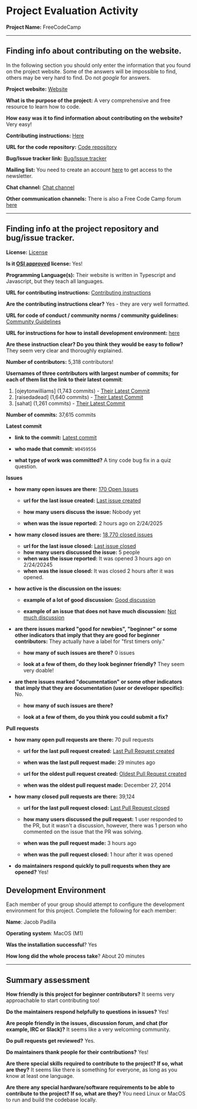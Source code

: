 # Project Evaluation Activity



__Project Name:__ FreeCodeCamp


---

## Finding info about contributing on the website.

In the following section you should only enter the information that you
found on the project website. Some of the answers will be impossible to find, others
may be very hard to find. Do not _google_ for answers.

__Project website:__ [Website](https://www.freecodecamp.org)


__What is the purpose of the project:__ A very comprehensive and free resource to learn how to code.


__How easy was it to find information about contributing on the website?__ Very easy!


__Contributing instructions:__ [Here](https://contribute.freecodecamp.org/intro/) 

__URL for the code repository:__ [Code repository](https://github.com/freeCodeCamp/freeCodeCamp)

__Bug/Issue tracker link:__ [Bug/Issue tracker](https://github.com/freeCodeCamp/freeCodeCamp/issues)

__Mailing list:__ You need to create an account [here](https://api.freecodecamp.org/signin) to get access to the newsletter.

__Chat channel:__ [Chat channel](https://discord.com/invite/freecodecamp-692816967895220344)

__Other communication channels:__ There is also a Free Code Camp forum [here](https://forum.freecodecamp.org/latest)


---

## Finding info at the project repository and bug/issue tracker.

__License:__ [License](https://github.com/freeCodeCamp/freeCodeCamp?tab=BSD-3-Clause-1-ov-file)

__Is it [OSI approved](https://opensource.org/licenses/alphabetical) license:__ Yes!

__Programming Language(s):__ Their website is written in Typescript and Javascript, but they teach all languages.

__URL for contributing instructions:__ [Contributing instructions](https://contribute.freecodecamp.org/getting-started/)

__Are the contributing instructions clear?__ Yes - they are very well formatted.


__URL for code of conduct / community norms / community guidelines:__ [Community Guidelines](https://www.freecodecamp.org/news/code-of-conduct)


__URL for instructions for how to install development environment:__ [here](https://contribute.freecodecamp.org/how-to-setup-freecodecamp-locally/)


__Are these instruction clear? Do you think they would be easy to follow?__ They seem very clear and thoroughly explained.


__Number of contributors:__ 5,318 contributors!


__Usernames of three contributors with largest number of commits; for
each of them list the link to their latest commit__:

1. [ojeytonwilliams] (1,743 commits) - [Their Latest Commit](https://github.com/freeCodeCamp/freeCodeCamp/commit/a8fd25e9fdb087f43262ad21147ad921ca372773)
1. [raisedadead] (1,640 commits) - [Their Latest Commit](https://github.com/freeCodeCamp/freeCodeCamp/commit/f0a9e9bb41af2bac081c689335df7a0522f0f742)
1. [sahat] (1,261 commits) - [Their Latest Commit](https://github.com/freeCodeCamp/freeCodeCamp/commit/2276abb7111c62e8e2e541c8cf62c9a0753378ad)


__Number of commits:__ 37,615 commits

__Latest commit__ 

- __link to the commit:__ [Latest commit](https://github.com/freeCodeCamp/freeCodeCamp/commit/f6de184fac071e4af3460e0bf01ff287bd44137e)

- __who made that commit:__ `W0459556`

- __what type of work was committed?__ A tiny code bug fix in a quiz question.


__Issues__

- __how many open issues are there:__ [170 Open Issues](https://github.com/freeCodeCamp/freeCodeCamp/issues)

    - __url for the last issue created:__ [Last issue created](https://github.com/freeCodeCamp/freeCodeCamp/issues/58968)

    - __how many users discuss the issue:__ Nobody yet
    
    - __when was the issue reported:__ 2 hours ago on 2/24/2025
    

- __how many closed issues are there:__ [18,770 closed issues](https://github.com/freeCodeCamp/freeCodeCamp/issues?q=is%3Aissue%20state%3Aclosed)
    - __url for the last issue closed:__ [Last issue closed](https://github.com/freeCodeCamp/freeCodeCamp/issues/58965)
    - __how many users discussed the issue:__ 5 people
    - __when was the issue reported:__ It was opened 3 hours ago on 2/24/20245
    - __when was the issue closed:__ It was closed 2 hours after it was opened.

- __how active is the discussion on the issues:__ 

    - __example of a lot of good discussion:__ [Good discussion](https://github.com/freeCodeCamp/freeCodeCamp/issues/55322)
    
    - __example of an issue that does not have much discussion:__ [Not much discussion](https://github.com/freeCodeCamp/freeCodeCamp/issues/55862)



- __are there issues marked "good for newbies", "beginner" or some other indicators that imply that they are good for beginner contributors:__  They actually have a label for "first timers only."

    - __how many of such issues are there?__ 0 issues
    
    - __look at a few of them, do they look beginner friendly?__ They seem very doable!



- __are there issues marked "documentation" or some other indicators that imply that they are documentation (user or developer specific):__ No.

    - __how many of such issues are there?__ 
    
    - __look at a few of them, do you think you could submit a fix?__ 



__Pull requests__

- __how many open pull requests are there:__ 70 pull requests

    - __url for the last pull request created:__ [Last Pull Request created](https://github.com/freeCodeCamp/freeCodeCamp/pull/58970)
    
    - __when was the last pull request made:__ 29 minutes ago

    - __url for the oldest pull request created:__ [Oldest Pull Request created](https://github.com/freeCodeCamp/freeCodeCamp/pull/2)
    
    - __when was the oldest pull request made:__ December 27, 2014

- __how many closed pull requests are there:__ 39,124

    - __url for the last pull request closed:__ [Last Pull Request closed](https://github.com/freeCodeCamp/freeCodeCamp/pull/58964)
    
    - __how many users discussed the pull request:__ 1 user responded to the PR, but it wasn't a discussion, however, there was 1 person who commented on the issue that the PR was solving.
    
    - __when was the pull request made:__ 3 hours ago
    
    - __when was the pull request closed:__ 1 hour after it was opened
    

- __do maintainers respond quickly to pull requests when they are opened?__ Yes!


## Development Environment 

Each member of your group should attempt to configure the development environment 
for this project. Complete the following for each member:

__Name__: Jacob Padilla

__Operating system__: MacOS (M1)

__Was the installation successful__? Yes

__How long did the whole process take__? About 20 minutes 


---


## Summary assessment
__How friendly is this project for beginner contributors?__ It seems very approachable to start contributing too!



__Do the maintainers respond helpfully to questions in issues?__ Yes!



__Are people friendly in the issues, discussion forum, and chat (for example, IRC or Slack)?__ It seems like a very welcoming community.



__Do pull requests get reviewed?__ Yes.



__Do maintainers thank people for their contributions?__ Yes!



__Are there special skills required to contribute to the project? If so, what are they?__ It seems like there is something for everyone, as long as you know at least one language.



__Are there any special hardware/software requirements to be able to contribute to the project? If so, what are they?__ You need Linux or MacOS to run and build the codebase locally.

